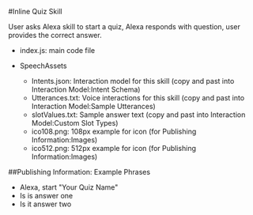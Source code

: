 #Inline Quiz Skill <a id="title">

User asks Alexa skill to start a quiz, Alexa responds with question, user provides the correct answer.

 * index.js: main code file

 * SpeechAssets
    * Intents.json: Interaction model for this skill (copy and past into Interaction Model:Intent Schema)
    * Utterances.txt: Voice interactions for this skill (copy and past into Interaction Model:Sample Utterances)
    * slotValues.txt: Sample answer text (copy and past into Interaction Model:Custom Slot Types)
    * ico108.png: 108px example for icon (for Publishing Information:Images)
    * ico512.png: 512px example for icon (for Publishing Information:Images)


##Publishing Information:
Example Phrases
 * Alexa, start "Your Quiz Name"
 * Is is answer one
 * Is it answer two

